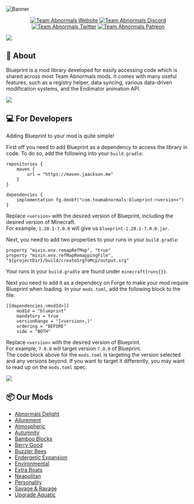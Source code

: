 ![Banner](https://i.imgur.com/2feJFS9.png)
<p align="center">
    <a href="https://www.teamabnormals.com/" align="center"><img alt="Team Abnormals Website" src="http://bit.ly/abnormalswebbadge"></a>
    <a href="https://www.teamabnormals.com/discord" align="center"><img alt="Team Abnormals Discord" src="https://img.shields.io/discord/650003402218274816?label=&color=014980&labelColor=537DB5&style=for-the-badge&logo=Discord&logoColor=DDE4EF"></a>
    <a href="https://twitter.com/TeamAbnormals" align="center"><img alt="Team Abnormals Twitter" src="https://img.shields.io/twitter/follow/teamabnormals?label=&color=014980&labelColor=537DB5&style=for-the-badge&logo=Twitter&logoColor=DDE4EF"></a>
    <a href="https://www.patreon.com/teamabnormals" align="center"><img alt="Team Abnormals Patreon" src="https://img.shields.io/endpoint?label=&color=014980&labelColor=537DB5&style=for-the-badge&logo=Patreon&logoColor=DDE4EF&url=https://shieldsio-patreon.vercel.app/api/?username=teamabnormals&type=patrons"></a>
</p>

![](https://i.imgur.com/U7uo5Va.png)
## **📖 About**
Blueprint is a mod library developed for easily accessing code which is shared across most Team Abnormals mods.
It comes with many useful features, such as a registry helper, data syncing, various data-driven modification systems, and the Endimator animation API.

![](https://i.imgur.com/U7uo5Va.png)
## **💻 For Developers**
Adding Blueprint to your mod is quite simple!

First off you need to add Blueprint as a dependency to access the library in code. To do so, add the following into your `build.gradle`:
```
repositories {
    maven {
        url = "https://maven.jaackson.me"
    }
}

dependencies {
    implementation fg.deobf("com.teamabnormals:blueprint:<version>")
}
```
Replace `<version>` with the desired version of Blueprint, including the desired version of Minecraft.<br />
For example, `1.20.1-7.0.0` will give us `blueprint-1.20.1-7.0.0.jar`.

Next, you need to add two properties to your runs in your `build.gradle`:
```
property "mixin.env.remapRefMap", "true"
property "mixin.env.refMapRemappingFile", "${projectDir}/build/createSrgToMcp/output.srg"
```
Your runs in your `build.gradle` are found under `minecraft{runs{}}`.

Next you need to add it as a dependecy on Forge to make your mod require Blueprint when loading. In your `mods.toml`, add the following block to the file:
```
[[dependencies.<modId>]]
    modId = "blueprint"
    mandatory = true
    versionRange = "[<version>,)"
    ordering = "BEFORE"
    side = "BOTH"
```
Replace `<version>` with the desired version of Blueprint.<br />
For example, `7.0.0` will target version `7.0.0` of Blueprint.<br />
The code block above for the `mods.toml` is targeting the version selected and any versions beyond. If you want to target it differently, you may want to read up on the `mods.toml` spec.

![](https://i.imgur.com/U7uo5Va.png)
## **📦 Our Mods**
-   [Abnormals Delight](https://www.curseforge.com/minecraft/mc-mods/abnormals-delight)
-   [Allurement](https://www.curseforge.com/minecraft/mc-mods/allurement)
-   [Atmospheric](https://www.curseforge.com/minecraft/mc-mods/atmospheric)
-   [Autumnity](https://www.curseforge.com/minecraft/mc-mods/autumnity)
-   [Bamboo Blocks](https://www.curseforge.com/minecraft/mc-mods/bamboo-blocks)
-   [Berry Good](https://www.curseforge.com/minecraft/mc-mods/berry-good)
-   [Buzzier Bees](https://www.curseforge.com/minecraft/mc-mods/buzzier-bees)
-   [Endergetic Expansion](https://www.curseforge.com/minecraft/mc-mods/endergetic)
-   [Environmental](https://www.curseforge.com/minecraft/mc-mods/environmental)
-   [Extra Boats](https://www.curseforge.com/minecraft/mc-mods/extra-boats)
-   [Neapolitan](https://www.curseforge.com/minecraft/mc-mods/neapolitan)
-   [Personality](https://www.curseforge.com/minecraft/mc-mods/personality)
-   [Savage & Ravage](https://www.curseforge.com/minecraft/mc-mods/savage-and-ravage)
-   [Upgrade Aquatic](https://www.curseforge.com/minecraft/mc-mods/upgrade-aquatic)
